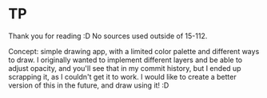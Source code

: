 # TP

Thank you for reading :D
No sources used outside of 15-112.

Concept: simple drawing app, with a limited color palette and different ways to draw. I originally wanted to implement
different layers and be able to adjust opacity, and you'll see that in my commit history, but I ended up scrapping it, as I couldn't get it to work.
I would like to create a better version of this in the future, and draw using it! :D

